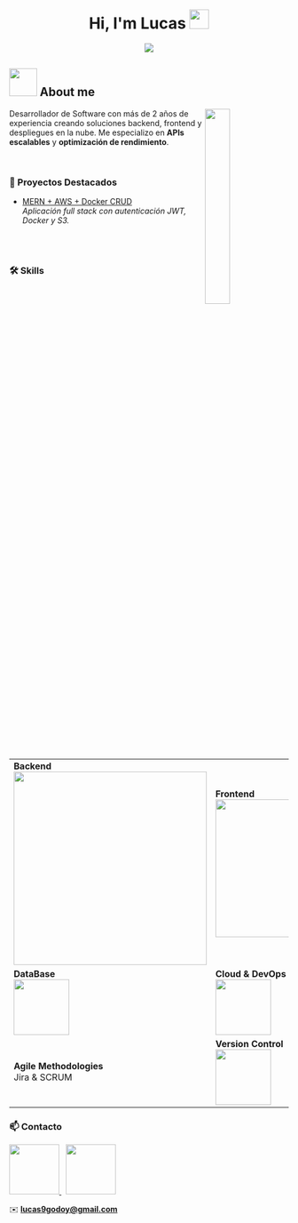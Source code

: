 <h1 align="center">Hi, I'm Lucas <img src="https://media.giphy.com/media/hvRJCLFzcasrR4ia7z/giphy.gif" width="35"></h1> 

<p align="center"> 
  <a href="https://readme-typing-svg.herokuapp.com?font=Arial&color=%23FF5733&size=28&center=true&vCenter=true&width=700&height=120&lines=Desarrollador+Full+Stack+🚀;Backend+%26+APIs+escalables+⚙️;Cloud+%26+DevOps+☁️;Optimización+de+rendimiento+⚡"> 
    <img src="https://readme-typing-svg.herokuapp.com?font=Arial&color=%23FF5733&size=28&center=true&vCenter=true&width=700&height=120&lines=Desarrollador+Full+Stack+🚀;Backend+%26+APIs+escalables+⚙️;Cloud+%26+DevOps+☁️;Optimización+de+rendimiento+⚡" /> 
  </a> 
</p>

## <picture><img src = "https://github.com/7oSkaaa/7oSkaaa/blob/main/Images/about_me.gif?raw=true" width = 50px></picture> About me 

<picture> 
  <img align="right" src="https://github.com/7oSkaaa/7oSkaaa/blob/main/Images/Right_Side.gif?raw=true" width="30%">
</picture> 

Desarrollador de Software con más de 2 años de experiencia creando soluciones backend, frontend y despliegues en la nube. Me especializo en **APIs escalables** y **optimización de rendimiento**.

<br>

### 📌 Proyectos Destacados 
- [MERN + AWS + Docker CRUD](https://github.com/lucasjg123/MERN-AWS-Docker-CrudArticulos) <br>
  _Aplicación full stack con autenticación JWT, Docker y S3._

<br><br> 

### 🛠️ Skills 
<table width="100%"> 
  <tr> 
    <td width="60%"> 
      <strong>Backend</strong><br/> 
      <a href="https://skillicons.dev" target="_blank"> 
        <img src="https://skillicons.dev/icons?i=php,laravel,nodejs,express,java,dotnet,py,ts" width="348" style="max-width: 100%;"> 
      </a> 
    </td> 
    <td> 
      <strong>Frontend</strong><br/> 
      <a href="https://skillicons.dev" target="_blank"> 
        <img src="https://skillicons.dev/icons?i=react,js,html,css,bootstrap" width="248" style="max-width: 100%;"> 
      </a> 
    </td> 
  </tr> 
  <tr> 
    <td> 
      <strong>DataBase</strong><br/> 
      <a href="https://skillicons.dev" target="_blank"> 
        <img src="https://skillicons.dev/icons?i=mysql,mongodb" width="100" style="max-width: 100%;"> 
      </a> 
    </td> 
    <td> 
      <strong>Cloud & DevOps</strong><br/> 
      <a href="https://skillicons.dev" target="_blank"> 
        <img src="https://skillicons.dev/icons?i=docker,aws" width="100" style="max-width: 100%;"> 
      </a> 
    </td> 
  </tr> 
  <tr> 
    <td> 
      <strong>Agile Methodologies</strong><br/> Jira & SCRUM 
    </td> 
    <td> 
      <strong>Version Control</strong><br/> 
      <a href="https://skillicons.dev" target="_blank"> 
        <img src="https://skillicons.dev/icons?i=git,github" width="100" style="max-width: 100%;"> 
      </a> 
    </td> 
  </tr> 
</table> 

### 📫 Contacto

<a href="https://www.linkedin.com/in/lucas-javier-godoy/">
  <img src="https://img.shields.io/badge/-LinkedIn-blue?logo=Linkedin&logoColor=white" width="90"/>
</a>
&nbsp;
<a href="mailto:lucas9godoy@gmail.com">
  <img src="https://img.shields.io/badge/-Email-red?logo=Gmail&logoColor=white" width="90"/>
</a>  
<br>

✉️ **lucas9godoy@gmail.com**



